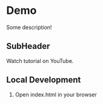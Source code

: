 # Demo

Some description!

## SubHeader

Watch tutorial on YouTube.

## Local Development

1. Open index.html in your browser
